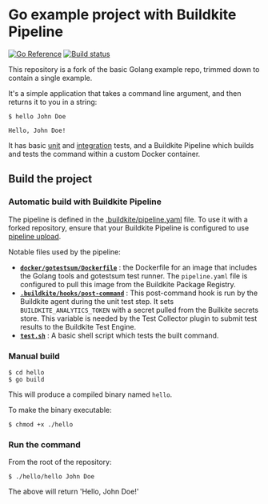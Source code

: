 # Go example project with Buildkite Pipeline

[![Go Reference](https://pkg.go.dev/badge/golang.org/x/example.svg)](https://pkg.go.dev/golang.org/x/example)
[![Build status](https://badge.buildkite.com/a3e36c0854c2c542520fffad6480ba523db5d028849c20b1ae.svg?branch=main)](https://buildkite.com/flying-llamas-ltd/buildkite-example?branch=main)

This repository is a fork of the basic Golang example repo, trimmed down to contain a single example.

It's a simple application that takes a command line argument, and then returns it to you in a string:

```
$ hello John Doe

Hello, John Doe!
```
It has basic [unit](hello/hello_test.go) and [integration](test.sh) tests, and a Buildkite Pipeline which builds and tests the command within a custom Docker container.

## Build the project

### Automatic build with Buildkite Pipeline

The pipeline is defined in the [.buildkite/pipeline.yaml](.buildkite/pipeline.yaml) file. To use it with a forked repository, ensure that your Buildkite Pipeline is configured to use [pipeline upload](https://buildkite.com/docs/pipelines/defining-steps#step-defaults-pipeline-dot-yml-file).

Notable files used by the pipeline:

* **[`docker/gotestsum/Dockerfile`](docker/gotestsum/Dockerfile)** : the Dockerfile for an image that includes the Golang tools and gotestsum test runner. The `pipeline.yaml` file is configured to pull this image from the Buildkite Package Registry.
* **[`.buildkite/hooks/post-command`](.buildkite/hooks/post-command)** : This post-command hook is run by the Buildkite agent during the unit test step. It sets `BUILDKITE_ANALYTICS_TOKEN` with a secret pulled from the Builkite secrets store. This variable is needed by the Test Collector plugin to submit test results to the Buildkite Test Engine.
* **[`test.sh`](test.sh)** : A basic shell script which tests the built command.

### Manual build

```
$ cd hello
$ go build
```

This will produce a compiled binary named `hello`.

To make the binary executable:

```
$ chmod +x ./hello
```

### Run the command

From the root of the repository:

```
$ ./hello/hello John Doe
```

The above will return 'Hello, John Doe!'
